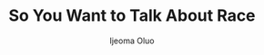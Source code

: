 ---
title: "So You Want to Talk About Race"
author: "Ijeoma Oluo"
isbn: "1580056776"
isbn13: "9781580056779"
rating: "4"
publisher: "Seal Press"
pages: "248"
publishYear: "2018"
read: "2020"
goodreads_id: "35099718"
language: "en"
---
